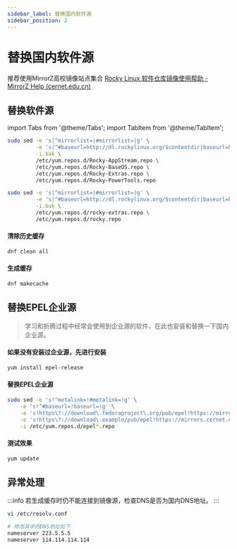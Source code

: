 ```yaml
---
sidebar_label: 替换国内软件源
sidebar_position: 2
---
```


# 替换国内软件源

推荐使用MirrorZ高校镜像站点集合
[Rocky Linux 软件仓库镜像使用帮助 - MirrorZ Help (cernet.edu.cn)](https://help.mirrors.cernet.edu.cn/rocky/)


## 替换软件源

import Tabs from '@theme/Tabs';
import TabItem from '@theme/TabItem';

<Tabs>
<TabItem value='RockyLinux8' label='RockyLinux8' default>

```bash
sudo sed -e 's|^mirrorlist=|#mirrorlist=|g' \
         -e 's|^#baseurl=http://dl.rockylinux.org/$contentdir|baseurl=https://mirrors.cernet.edu.cn/rocky|g' \
         -i.bak \
         /etc/yum.repos.d/Rocky-AppStream.repo \
         /etc/yum.repos.d/Rocky-BaseOS.repo \
         /etc/yum.repos.d/Rocky-Extras.repo \
         /etc/yum.repos.d/Rocky-PowerTools.repo
```
</TabItem>
<TabItem value='RockyLinux9' label='RockyLinux9' default>

```bash
sudo sed -e 's|^mirrorlist=|#mirrorlist=|g' \
         -e 's|^#baseurl=http://dl.rockylinux.org/$contentdir|baseurl=https://mirrors.cernet.edu.cn/rocky|g' \
         -i.bak \
         /etc/yum.repos.d/rocky-extras.repo \
         /etc/yum.repos.d/rocky.repo
```
</TabItem>
</Tabs>


#### 清除历史缓存
```bash
dnf clean all
```

#### 生成缓存
```bash
dnf makecache
```

## 替换EPEL企业源

> 学习和折腾过程中经常会使用到企业源的软件，在此也安装和替换一下国内企业源。

#### 如果没有安装过企业源，先进行安装
```bash
yum install epel-release
```

#### 替换EPEL企业源
```bash
sudo sed -e 's!^metalink=!#metalink=!g' \
    -e 's!^#baseurl=!baseurl=!g' \
    -e 's!https\?://download\.fedoraproject\.org/pub/epel!https://mirrors.cernet.edu.cn/epel!g' \
    -e 's!https\?://download\.example/pub/epel!https://mirrors.cernet.edu.cn/epel!g' \
    -i /etc/yum.repos.d/epel*.repo
```

#### 测试效果
```bash
yum update
```

## 异常处理

:::info
若生成缓存时仍不能连接到镜像源，检查DNS是否为国内DNS地址。
:::

```bash
vi /etc/resolv.conf

# 修改其中的DNS地址如下
nameserver 223.5.5.5
nameserver 114.114.114.114
```
